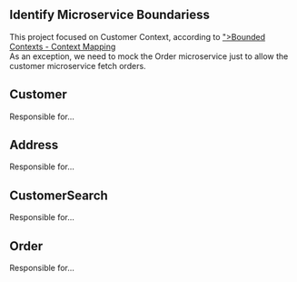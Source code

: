 <div>
  <h2>Identify Microservice Boundariess</h2>
  This project focused on Customer Context, according to <a href="<img src="Spotify Customer API - Bounded Contexts - Context Mapping.png">">Bounded Contexts - Context Mapping</a>
  <br>
  As an exception, we need to mock the Order microservice just to allow the customer microservice fetch orders. 
</div>

<div>
  <h2>Customer</h2>
  Responsible for...
</div>

<div>
  <h2>Address</h2>
  Responsible for...
</div>

<div>
  <h2>CustomerSearch</h2>
  Responsible for...
</div>

<div>
  <h2>Order</h2>
  Responsible for...
</div>